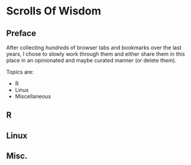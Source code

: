 # Scrolls Of Wisdom
## Preface
After collecting *hundreds* of browser tabs and bookmarks over the last years, I chose to slowly work through them and either share them in this place in an opinionated and maybe curated manner (or delete them).

Topics are:
* R
* Linux
* Miscellaneous

## R

## Linux

## Misc.
